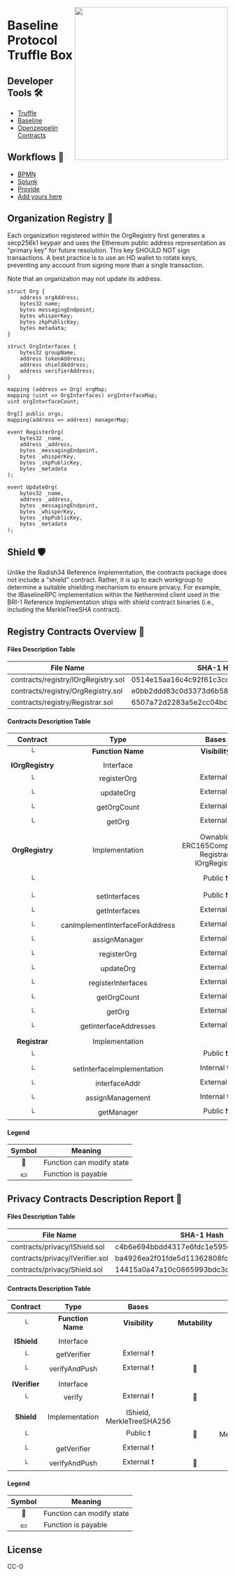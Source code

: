 <!-- BEGIN HTML HEADER -->

<p align="center">
 <img src="https://rawcdn.githack.com/sambacha/baseline-truffle-box/ad527b263a58f53e2ede4e8f026fcdb51ed40c6d/docs/box-img-lg.png" align="right" width="350">
	<h1 align="left">Baseline Protocol Truffle Box</h1>
 <h3 align="center">  </h3>
 <p align="center">
<align="center">
  
<!-- END HTML HEADER -->  

## Developer Tools 🛠️ 

- [Truffle](https://trufflesuite.com/)
- [Baseline](https://github.com/ethereum-oasis/baseline)
- [Openzeppelin Contracts](https://openzeppelin.com/contracts/)

## Workflows 🧰

- [BPMN](#)
- [Splunk](#)
- [Provide](#)
- [Add yours here](https://github.com/sambacha/baseline-truffle-box/issues/new)

## Organization Registry 💼

Each organization registered within the OrgRegistry first generates a secp256k1 keypair and uses the Ethereum public address representation as "primary key" for future resolution. This key SHOULD NOT sign transactions. A best practice is to use an HD wallet to rotate keys, preventing any account from signing more than a single transaction.

Note that an organization may not update its address.

```solidity
struct Org {
    address orgAddress;
    bytes32 name;
    bytes messagingEndpoint;
    bytes whisperKey;
    bytes zkpPublicKey;
    bytes metadata;
}

struct OrgInterfaces {
    bytes32 groupName;
    address tokenAddress;
    address shieldAddress;
    address verifierAddress;
}

mapping (address => Org) orgMap;
mapping (uint => OrgInterfaces) orgInterfaceMap;
uint orgInterfaceCount;

Org[] public orgs;
mapping(address => address) managerMap;

event RegisterOrg(
    bytes32 _name,
    address _address,
    bytes _messagingEndpoint,
    bytes _whisperKey,
    bytes _zkpPublicKey,
    bytes _metadata
);

event UpdateOrg(
    bytes32 _name,
    address _address,
    bytes _messagingEndpoint,
    bytes _whisperKey,
    bytes _zkpPublicKey,
    bytes _metadata
);
```
## Shield 🛡

Unlike the Radish34 Reference Implementation, the contracts package does not include a "shield" contract. Rather, it is up to each workgroup to determine a suitable shielding mechanism to ensure privacy. For example, the IBaselineRPC implementation within the Nethermind client used in the BRI-1 Reference Implementation ships with shield contract binaries (i.e., including the MerkleTreeSHA contract).

## Registry Contracts Overview 🏢

#### Files Description Table

| File Name                           | SHA-1 Hash                               |
| ----------------------------------- | ---------------------------------------- |
| contracts/registry/IOrgRegistry.sol | 0514e15aa16c4c92f61c3cdc3f17d93e3ee56377 |
| contracts/registry/OrgRegistry.sol  | e0bb2ddd83c0d3373d6b58d50ec756a833ac88d0 |
| contracts/registry/Registrar.sol    | 6507a72d2283a5e2cc04bc99ea90ef1f878fe9b7 |

#### Contracts Description Table

|     Contract     |              Type               |                       Bases                        |                |                            |
| :--------------: | :-----------------------------: | :------------------------------------------------: | :------------: | :------------------------: |
|        └         |        **Function Name**        |                   **Visibility**                   | **Mutability** |       **Modifiers**        |
|                  |                                 |                                                    |                |                            |
| **IOrgRegistry** |            Interface            |                                                    |                |                            |
|        └         |           registerOrg           |                    External ❗️                    |       🛑       |           NO❗️            |
|        └         |            updateOrg            |                    External ❗️                    |       🛑       |           NO❗️            |
|        └         |           getOrgCount           |                    External ❗️                    |                |           NO❗️            |
|        └         |             getOrg              |                    External ❗️                    |                |           NO❗️            |
|                  |                                 |                                                    |                |                            |
| **OrgRegistry**  |         Implementation          | Ownable, ERC165Compatible, Registrar, IOrgRegistry |                |                            |
|        └         |          <Constructor>          |                     Public ❗️                     |       🛑       | ERC165Compatible Registrar |
|        └         |          setInterfaces          |                     Public ❗️                     |       🛑       |         onlyOwner          |
|        └         |          getInterfaces          |                    External ❗️                    |                |           NO❗️            |
|        └         | canImplementInterfaceForAddress |                    External ❗️                    |                |           NO❗️            |
|        └         |          assignManager          |                    External ❗️                    |       🛑       |         onlyOwner          |
|        └         |           registerOrg           |                    External ❗️                    |       🛑       |         onlyOwner          |
|        └         |            updateOrg            |                    External ❗️                    |       🛑       |           NO❗️            |
|        └         |       registerInterfaces        |                    External ❗️                    |       🛑       |         onlyOwner          |
|        └         |           getOrgCount           |                    External ❗️                    |                |           NO❗️            |
|        └         |             getOrg              |                    External ❗️                    |                |           NO❗️            |
|        └         |      getInterfaceAddresses      |                    External ❗️                    |                |           NO❗️            |
|                  |                                 |                                                    |                |                            |
|  **Registrar**   |         Implementation          |                                                    |                |                            |
|        └         |          <Constructor>          |                     Public ❗️                     |       🛑       |           NO❗️            |
|        └         |   setInterfaceImplementation    |                    Internal 🔒                     |       🛑       |                            |
|        └         |          interfaceAddr          |                    External ❗️                    |                |           NO❗️            |
|        └         |        assignManagement         |                    Internal 🔒                     |       🛑       |                            |
|        └         |           getManager            |                     Public ❗️                     |                |           NO❗️            |

#### Legend

| Symbol | Meaning                   |
| :----: | ------------------------- |
|   🛑   | Function can modify state |
|   💵   | Function is payable       |

## Privacy Contracts Description Report 🔮

#### Files Description Table

| File Name                       | SHA-1 Hash                               |
| ------------------------------- | ---------------------------------------- |
| contracts/privacy/IShield.sol   | c4b6e694bbdd4317e6fdc1e595e467cb10e5e1dd |
| contracts/privacy/IVerifier.sol | ba4926ea2f01fde5d11362808fc1e573e69e31e3 |
| contracts/privacy/Shield.sol    | 14415a0a47a10c0865993bdc3c8a350c683dc69f |

#### Contracts Description Table

|   Contract    |       Type        |           Bases           |                |                  |
| :-----------: | :---------------: | :-----------------------: | :------------: | :--------------: |
|       └       | **Function Name** |      **Visibility**       | **Mutability** |  **Modifiers**   |
|               |                   |                           |                |                  |
|  **IShield**  |     Interface     |                           |                |                  |
|       └       |    getVerifier    |       External ❗️        |                |      NO❗️       |
|       └       |   verifyAndPush   |       External ❗️        |       🛑       |      NO❗️       |
|               |                   |                           |                |                  |
| **IVerifier** |     Interface     |                           |                |                  |
|       └       |      verify       |       External ❗️        |       🛑       |      NO❗️       |
|               |                   |                           |                |                  |
|  **Shield**   |  Implementation   | IShield, MerkleTreeSHA256 |                |                  |
|       └       |   <Constructor>   |        Public ❗️         |       🛑       | MerkleTreeSHA256 |
|       └       |    getVerifier    |       External ❗️        |                |      NO❗️       |
|       └       |   verifyAndPush   |       External ❗️        |       🛑       |      NO❗️       |

#### Legend

| Symbol | Meaning                   |
| :----: | ------------------------- |
|   🛑   | Function can modify state |
|   💵   | Function is payable       |


## License 

CC-0
